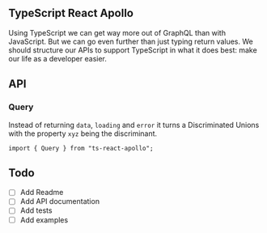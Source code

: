 ## TypeScript React Apollo

Using TypeScript we can get way more out of GraphQL than with JavaScript. But we can go even further than just typing return values. We should structure our APIs to support TypeScript in what it does best: make our life as a developer easier.

## API

### Query

Instead of returning `data`, `loading` and `error` it turns a Discriminated Unions with the property `xyz` being the discriminant.

```
import { Query } from "ts-react-apollo";
```

## Todo
- [ ] Add Readme
- [ ] Add API documentation
- [ ] Add tests
- [ ] Add examples
